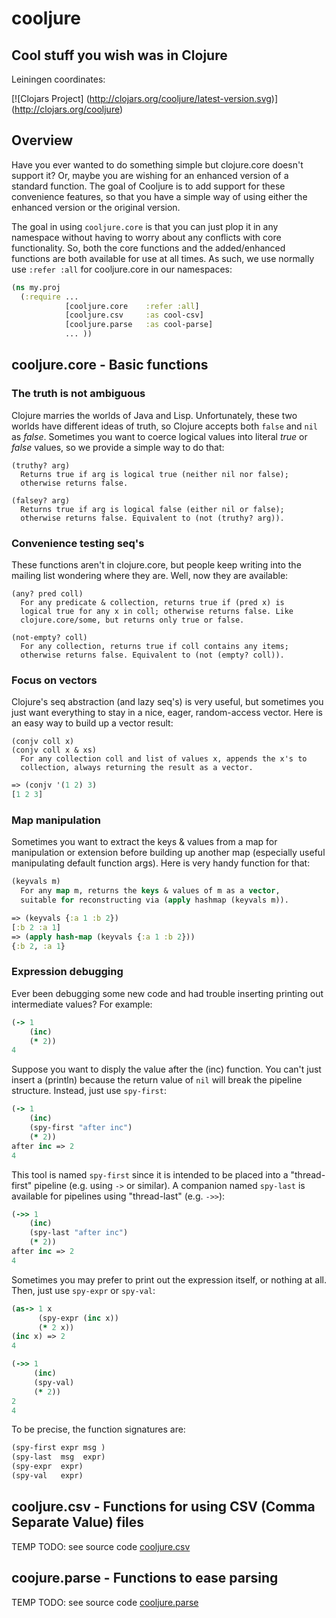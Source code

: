 cooljure
========

## Cool stuff you wish was in Clojure

Leiningen coordinates:

[![Clojars Project]
(http://clojars.org/cooljure/latest-version.svg)]
(http://clojars.org/cooljure)

## Overview

Have you ever wanted to do something simple but clojure.core doesn't support it? Or, maybe you are wishing for an enhanced version of a standard function. The goal of Cooljure is to add support for these convenience features, so that you have a simple way of using either the enhanced version or the original version.

The goal in using `cooljure.core` is that you can just plop it in any namespace without having to worry about any conflicts with core functionality. So, both the core functions and the added/enhanced functions are both available for use at all times. As such, we use normally use `:refer :all` for cooljure.core in our namespaces:

```clojure
(ns my.proj
  (:require ...
            [cooljure.core    :refer :all]
            [cooljure.csv     :as cool-csv]
            [cooljure.parse   :as cool-parse]
            ... ))
````

## cooljure.core - Basic functions

### The truth is not ambiguous

Clojure marries the worlds of Java and Lisp. Unfortunately, these two worlds have different ideas of truth, so Clojure accepts both `false` and `nil` as _false_. Sometimes you want to coerce logical values into literal _true_ or _false_ values, so we provide a simple way to do that:

```
(truthy? arg)
  Returns true if arg is logical true (neither nil nor false);
  otherwise returns false.

(falsey? arg)
  Returns true if arg is logical false (either nil or false);
  otherwise returns false. Equivalent to (not (truthy? arg)).
```

### Convenience testing seq's

These functions aren't in clojure.core, but people keep writing into the mailing list wondering where they are. Well, now they are available:

```
(any? pred coll)
  For any predicate & collection, returns true if (pred x) is 
  logical true for any x in coll; otherwise returns false. Like
  clojure.core/some, but returns only true or false.

(not-empty? coll)
  For any collection, returns true if coll contains any items; 
  otherwise returns false. Equivalent to (not (empty? coll)).
```
### Focus on vectors

Clojure's seq abstraction (and lazy seq's) is very useful, but sometimes you just want everything to stay in a nice, eager, random-access vector. Here is an easy way to build up a vector result:

```
(conjv coll x)
(conjv coll x & xs)
  For any collection coll and list of values x, appends the x's to 
  collection, always returning the result as a vector.
```
```clojure
=> (conjv '(1 2) 3)
[1 2 3]
```

### Map manipulation

Sometimes you want to extract the keys & values from a map for manipulation or extension before building up another map (especially useful manipulating default function args). Here is very handy function for that:

```clojure
(keyvals m)
  For any map m, returns the keys & values of m as a vector, 
  suitable for reconstructing via (apply hashmap (keyvals m)).
```
```clojure
=> (keyvals {:a 1 :b 2})
[:b 2 :a 1]
=> (apply hash-map (keyvals {:a 1 :b 2}))
{:b 2, :a 1}
```

### Expression debugging

Ever been debugging some new code and had trouble inserting printing out intermediate values?  For example:

```clojure
(-> 1
    (inc)
    (* 2))
4
```
Suppose you want to disply the value after the (inc) function. You can't just insert a (println) because the return value of `nil` will break the pipeline structure. Instead, just use `spy-first`:

```clojure
(-> 1
    (inc)
    (spy-first "after inc")
    (* 2))
after inc => 2
4
```
This tool is named `spy-first` since it is intended to be placed into a "thread-first" pipeline (e.g. using `->` or similar). A companion named `spy-last` is available for pipelines using "thread-last" (e.g. `->>`):
```clojure
(->> 1
    (inc)
    (spy-last "after inc")
    (* 2))
after inc => 2
4
```

Sometimes you may prefer to print out the expression itself, or nothing at all. Then, just use `spy-expr` or `spy-val`:
```clojure
(as-> 1 x
      (spy-expr (inc x))
      (* 2 x))
(inc x) => 2
4

(->> 1
     (inc)
     (spy-val)
     (* 2))
2
4
```
To be precise, the function signatures are:
```clojure
(spy-first expr msg )
(spy-last  msg  expr)
(spy-expr  expr)
(spy-val   expr)
```

## cooljure.csv - Functions for using CSV (Comma Separate Value) files

TEMP TODO:  see source code [cooljure.csv](http://github.com/cloojure/cooljure/blob/master/src/cooljure/csv.clj)

## coojure.parse - Functions to ease parsing

TEMP TODO:  see source code [cooljure.parse](http://github.com/cloojure/cooljure/blob/master/src/cooljure/parse.clj)
